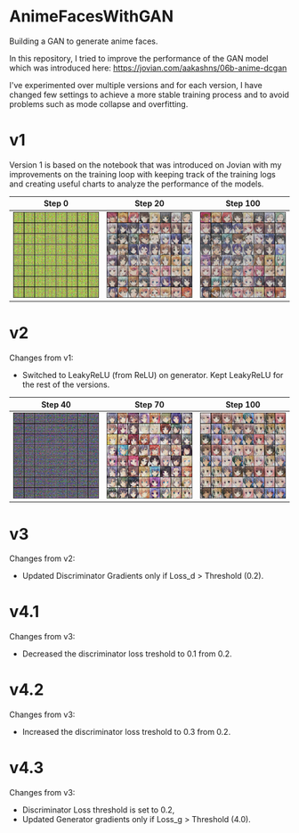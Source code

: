 # AnimeFacesWithGAN
Building a GAN to generate anime faces.

In this repository, I tried to improve the performance of the GAN model which was introduced here: https://jovian.com/aakashns/06b-anime-dcgan

I've experimented over multiple versions and for each version, I have changed few settings to achieve a more stable training process and to avoid problems such as mode collapse and overfitting.

# v1
Version 1 is based on the notebook that was introduced on Jovian with my improvements on the training loop with keeping track of the training logs and creating useful charts to analyze the performance of the models.

Step 0            |  Step 20          | Step 100
:-------------------------:|:-------------------------:|:-------------------------:
![](https://github.com/yigitsevim/AnimeFacesWithGAN/blob/main/v1/generated/generated-images-0000.png)  |  ![](https://github.com/yigitsevim/AnimeFacesWithGAN/blob/main/v1/generated/generated-images-0020.png) | ![](https://github.com/yigitsevim/AnimeFacesWithGAN/blob/main/v1/generated/generated-images-0100.png)
# v2

Changes from v1: 
- Switched to LeakyReLU (from ReLU) on generator. Kept LeakyReLU for the rest of the versions.

Step 40            |  Step 70          | Step 100
:-------------------------:|:-------------------------:|:-------------------------:
![](https://github.com/yigitsevim/AnimeFacesWithGAN/blob/main/v2/generated/generated-images-0000.png)  |  ![](https://github.com/yigitsevim/AnimeFacesWithGAN/blob/main/v2/generated/generated-images-0020.png) | ![](https://github.com/yigitsevim/AnimeFacesWithGAN/blob/main/v2/generated/generated-images-0100.png)
# v3
  
Changes from v2: 
- Updated Discriminator Gradients only if Loss_d > Threshold (0.2). 

# v4.1

Changes from v3: 
- Decreased the discriminator loss treshold to 0.1 from 0.2.

# v4.2

Changes from v3: 
- Increased the discriminator loss treshold to 0.3 from 0.2.

# v4.3

Changes from v3: 
- Discriminator Loss threshold is set to 0.2,
- Updated Generator gradients only if Loss_g > Threshold (4.0).
